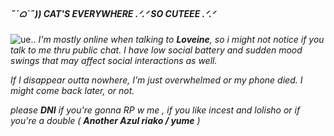 ##### ˶ˊᜊˋ˶)) CAT'S EVERYWHERE .ᐟ.ᐟ SO CUTEEE .ᐟ.ᐟ
![ue..](https://files.catbox.moe/h3w1s3.png)
 _I'm mostly online when talking to **Loveine**, so i might not notice if you talk to me thru public chat. I have low social battery and sudden mood swings that may affect social interactions as well._

_If I disappear outta nowhere, I'm just overwhelmed or my phone died. I might come back later, or not._

_please **DNI** if you're gonna RP w me , if you like incest and lolisho or if you're a double ( **Another Azul riako / yume** )_
<!--
**gloomiau/gloomiau** is a ✨ _special_ ✨ repository because its `README.md` (this file) appears on your GitHub profile.

Here are some ideas to get you started:

- 🔭 I’m currently working on ...
- 🌱 I’m currently learning ...
- 👯 I’m looking to collaborate on ...
- 🤔 I’m looking for help with ...
- 💬 Ask me about ...
- 📫 How to reach me: ...
- 😄 Pronouns: ...
- ⚡ Fun fact: ...
-->
